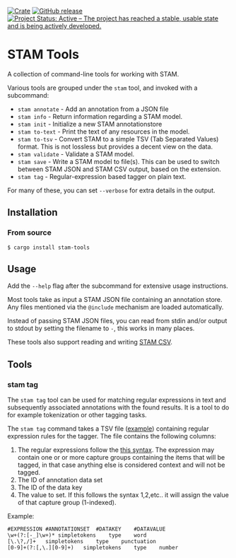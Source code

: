 [![Crate](https://img.shields.io/crates/v/stam-tools.svg)](https://crates.io/crates/stam-tools)
[![GitHub release](https://img.shields.io/github/release/annotation/stam-tools.svg)](https://GitHub.com/annotation/stam-tools/releases/)
[![Project Status: Active – The project has reached a stable, usable state and is being actively developed.](https://www.repostatus.org/badges/latest/active.svg)](https://www.repostatus.org/#active)

# STAM Tools

A collection of command-line tools for working with STAM.

Various tools are grouped under the `stam` tool, and invoked with a subcommand:

* ``stam annotate``  - Add an annotation from a JSON file
* ``stam info``      - Return information regarding a STAM model. 
* ``stam init``      - Initialize a new STAM annotationstore
* ``stam to-text``   - Print the text of any resources in the model.
* ``stam to-tsv``    - Convert STAM to a simple TSV (Tab Separated Values) format. This is not lossless but provides a decent view on the data.
* ``stam validate``  - Validate a STAM model.  
* ``stam save``      - Write a STAM model to file(s). This can be used to switch between STAM JSON and STAM CSV output, based on the extension.
* ``stam tag``       - Regular-expression based tagger on plain text. 

For many of these, you can set `--verbose` for extra details in the output.

## Installation

### From source

```
$ cargo install stam-tools
```

## Usage

Add the ``--help`` flag after the subcommand for extensive usage instructions.

Most tools take as input a STAM JSON file containing an annotation store. Any
files mentioned via the `@include` mechanism are loaded automatically.

Instead of passing STAM JSON files, you can read from stdin and/or output to
stdout by setting the filename to ``-``, this works in many places.

These tools also support reading and writing [STAM CSV](https://github.com/annotation/stam/tree/master/extensions/stam-csv).

## Tools

### stam tag

The `stam tag` tool can be used for matching regular expressions in text and subsequently associated annotations with the found results. It is a tool to do for example tokenization or other tagging tasks.

The `stam tag` command takes a TSV file ([example](https://github.com/knaw-huc/stam-experiments/blob/main/config/stam-tag/simpletagger.tsv)) containing regular expression rules for the tagger.
The file contains the following columns:
 
1. The regular expressions follow the [this syntax](https://docs.rs/regex/latest/regex/#syntax).
   The expression may contain one or or more capture groups containing the items that
will be
   tagged, in that case anything else is considered context and will not be tagged.
2. The ID of annotation data set
3. The ID of the data key
4. The value to set. If this follows the syntax $1,$2,etc.. it will assign the value of
that capture group (1-indexed).

Example:

```tsv
#EXPRESSION	#ANNOTATIONSET	#DATAKEY	#DATAVALUE
\w+(?:[-_]\w+)*	simpletokens	type	word
[\.\?,/]+	simpletokens	type	punctuation
[0-9]+(?:[,\.][0-9]+)	simpletokens	type	number
```



